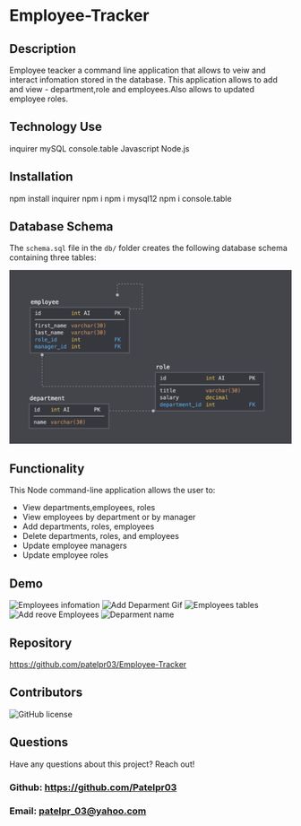 # Employee-Tracker

## Description
Employee teacker a command line application that allows to veiw and interact infomation stored in the database.
This application allows to add and view - department,role and employees.Also allows to updated employee roles.

## Technology Use
inquirer
mySQL
console.table
Javascript
Node.js

## Installation
npm install inquirer
npm i
npm i mysql12
npm i console.table

## Database Schema

The `schema.sql` file in the `db/` folder creates the following database schema containing three tables:

![Database Schema](./assets/images/schema.png)
## Functionality

This Node command-line application allows the user to:

  * View departments,employees, roles 
  * View employees by department or by manager
  * Add departments, roles, employees
  * Delete departments, roles, and employees
  * Update employee managers
  * Update employee roles
  
## Demo
![Employees infomation](./assets/images/employee-infomation1.gif)
![Add Deparment Gif](./assets/images/Add-Deparment.gif)
![Employees tables](./assets/images/Employee-tables.gif)
![Add reove Employees](./assets/images/Add-remove-employees.gif)
![Deparment name](./assets/images/Department_names.gif)


## Repository

https://github.com/patelpr03/Employee-Tracker

## Contributors

![GitHub license](https://img.shields.io/badge/Made%20by-%40Priti-orange)

## Questions

Have any questions about this project? Reach out! <br>
### Github: https://github.com/Patelpr03 
### Email: patelpr_03@yahoo.com